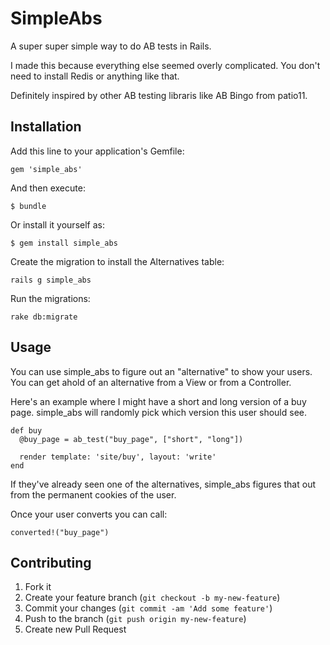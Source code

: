 # SimpleAbs

A super super simple way to do AB tests in Rails. 

I made this because everything else seemed overly complicated. You don't need to install Redis or anything like that. 

Definitely inspired by other AB testing libraris like AB Bingo from patio11. 


## Installation

Add this line to your application's Gemfile:

    gem 'simple_abs'

And then execute:

    $ bundle

Or install it yourself as:

    $ gem install simple_abs

Create the migration to install the Alternatives table: 

    rails g simple_abs

Run the migrations: 

    rake db:migrate


## Usage

You can use simple_abs to figure out an "alternative" to show your users. You can get ahold of an alternative from a View or from a Controller. 

Here's an example where I might have a short and long version of a buy page. simple_abs will randomly pick which version this user should see.

    def buy
      @buy_page = ab_test("buy_page", ["short", "long"])

      render template: 'site/buy', layout: 'write'
    end

If they've already seen one of the alternatives, simple_abs figures that out from the permanent cookies of the user. 

Once your user converts you can call: 

    converted!("buy_page")




## Contributing

1. Fork it
2. Create your feature branch (`git checkout -b my-new-feature`)
3. Commit your changes (`git commit -am 'Add some feature'`)
4. Push to the branch (`git push origin my-new-feature`)
5. Create new Pull Request
